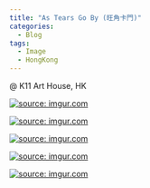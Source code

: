 ```yaml
---
title: "As Tears Go By (旺角卡門)"
categories:
  - Blog
tags:
  - Image
  - HongKong
---
```


@ K11 Art House, HK

<a href="https://imgur.com/TJwwuJc"><img src="https://i.imgur.com/TJwwuJc.jpg" title="source: imgur.com" /></a>

<a href="https://imgur.com/m5Iv6Oj"><img src="https://i.imgur.com/m5Iv6Oj.jpg" title="source: imgur.com" /></a>

<a href="https://imgur.com/5otq3RR"><img src="https://i.imgur.com/5otq3RR.jpg" title="source: imgur.com" /></a>

<a href="https://imgur.com/r4UmiMt"><img src="https://i.imgur.com/r4UmiMt.jpg" title="source: imgur.com" /></a>

<a href="https://imgur.com/awO69np"><img src="https://i.imgur.com/awO69np.jpg" title="source: imgur.com" /></a>

<script src="https://utteranc.es/client.js"
        repo="serendipityinlife/serendipityinlife.github.io"
        issue-term="pathname"
        theme="github-light"
        crossorigin="anonymous"
        async>
</script>
